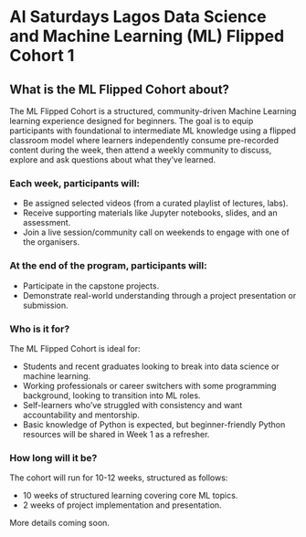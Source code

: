# AI Saturdays Lagos Data Science and Machine Learning (ML) Flipped Cohort 1

## What is the ML Flipped Cohort about?
The ML Flipped Cohort is a structured, community-driven Machine Learning learning experience designed for beginners. The goal is to equip participants with foundational to intermediate ML knowledge using a flipped classroom model where learners independently consume pre-recorded content during the week, then attend a weekly community to discuss, explore and ask questions about what they’ve learned.

### Each week, participants will:
- Be assigned selected videos (from a curated playlist of lectures, labs).
- Receive supporting materials like Jupyter notebooks, slides, and an assessment.
- Join a live session/community call on weekends to engage with one of the organisers.

### At the end of the program, participants will:
- Participate in the capstone projects.
- Demonstrate real-world understanding through a project presentation or submission.

### Who is it for?
The ML Flipped Cohort is ideal for:
- Students and recent graduates looking to break into data science or machine learning.
- Working professionals or career switchers with some programming background, looking to transition into ML roles.
- Self-learners who’ve struggled with consistency and want accountability and mentorship.
- Basic knowledge of Python is expected, but beginner-friendly Python resources will be shared in Week 1 as a refresher.

### How long will it be?
The cohort will run for 10-12 weeks, structured as follows:
- 10 weeks of structured learning covering core ML topics.
- 2 weeks of project implementation and presentation.

More details coming soon.
